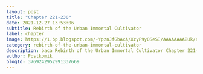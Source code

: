 ```yaml
---
layout: post 
title: "Chapter 221-230"
date: 2021-12-27 13:53:06
subtitle: Rebirth of the Urban Immortal Cultivator
label: chapter
image: https://1.bp.blogspot.com/-YpznJfGbAxA/XzyF9yOSeSI/AAAAAAAABUk/ngkwnOQ6xbs4k_9erxm2-ohrosCnag9WwCLcBGAsYHQ/s72-c/420.jpg
category: rebirth-of-the-urban-immortal-cultivator
description: baca Rebirth of the Urban Immortal Cultivator Chapter 221-230 bahasa indonesia 
author: Postkomik
blogId: 3769242952991337669
---
```

